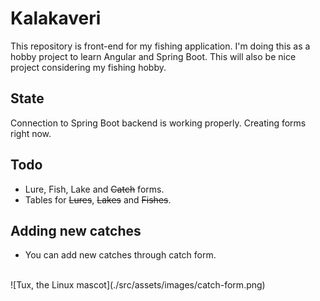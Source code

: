 # Kalakaveri

This repository is front-end for my fishing application. I'm doing this as a hobby project to learn Angular and Spring Boot. This will also be nice project considering my fishing hobby.

## State
Connection to Spring Boot backend is working properly. Creating forms right now.

## Todo
- Lure, Fish, Lake and ~~Catch~~ forms.
- Tables for ~~Lures~~, ~~Lakes~~ and ~~Fishes~~.


## Adding new catches
- You can add new catches through catch form. 
<br />
    ![Tux, the Linux mascot](./src/assets/images/catch-form.png)

